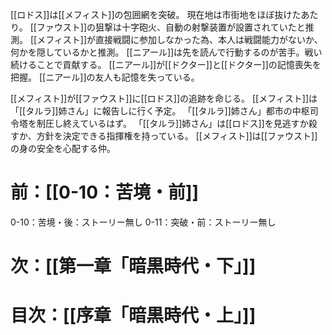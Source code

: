 [[ロドス]]は[[メフィスト]]の包囲網を突破。
現在地は市街地をほぼ抜けたあたり。
[[ファウスト]]の狙撃は十字砲火、自動の射撃装置が設置されていたと推測。
[[メフィスト]]が直接戦闘に参加しなかった為、本人は戦闘能力がないか、何かを隠しているかと推測。
[[ニアール]]は先を読んで行動するのが苦手。戦い続けることで貢献する。
[[ニアール]]が[[ドクター]]と[[ドクター]]の記憶喪失を把握。
[[ニアール]]の友人も記憶を失っている。

[[メフィスト]]が[[ファウスト]]に[[ロドス]]の追跡を命じる。
[[メフィスト]]は「[[タルラ]]姉さん」に報告しに行く予定。
「[[タルラ]]姉さん」都市の中枢司令塔を制圧し終えているはず。
「[[タルラ]]姉さん」は[[ロドス]]を見逃すか殺すか、方針を決定できる指揮権を持っている。
[[メフィスト]]は[[ファウスト]]の身の安全を心配する仲。
# 前：[[0-10：苦境・前]]
0-10：苦境・後：ストーリー無し
0-11：突破・前：ストーリー無し
# 次：[[第一章「暗黒時代・下」]]
# 目次：[[序章「暗黒時代・上」]]